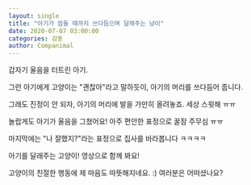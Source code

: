 ```yaml
---
layout: single
title: "아기가 잠들 때까지 쓰다듬으며 달래주는 냥이"
date: 2020-07-07 03:00:00
categories: 감동
author: Companimal
---
```


갑자기 울음을 터트린 아기.

그런 아기에게 고양이는 "괜찮아"라고 말하듯이, 아기의 머리를 쓰다듬어 줍니다.

그래도 진정이 안 되자, 아기의 머리에 발을 가만히 올려놓죠. 세상 스윗해 ㅠㅠ

놀랍게도 아기가 울음을 그쳤어요! 아주 편안한 표정으로 꿀잠 주무심 ㅠㅠ

마지막에는 "나 잘했지?"라는 표정으로 집사를 바라봅니다 ㅋㅋㅋㅋ

아기를 달래주는 고양이! 영상으로 함께 봐요!

고양이의 친절한 행동에 제 마음도 따뜻해지네요. :) 여러분은 어떠셨나요?
